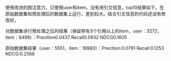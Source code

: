使用改进的图注意力，只使用user和item，没有用引文信息，top10结果如下。在原始数据集和预处理后的数据集上运行，差别较大。结合引文信息的代码还没有修改好。

对数据集进行预处理之后的结果（保留带有3个引用以上的item，user：3272，item：8498）：Precition0.0437 Recall0.0932 NDCG0.1605

原始数据集结果（user：5551，item：16980）：Precition:0.0791 Recall:0.1253 NDCG:0.2566